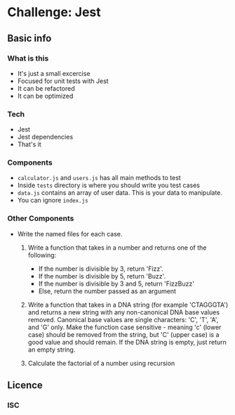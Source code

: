 # Challenge: Jest

## Basic info

### What is this
- It's just a small excercise
- Focused for unit tests with Jest
- It can be refactored
- It can be optimized

### Tech

- Jest
- Jest dependencies
- That's it

### Components
  - ```calculator.js``` and ```users.js``` has all main methods to test
  - Inside  ```tests``` directory is where you should write you test cases
  - ```data.js``` contains an array of user data. This is your data to manipulate.
  - You can ignore ```index.js```

### Other Components

- Write the named files for each case.
    
    1. Write a function that takes in a number and returns one of the following:
        - If the number is divisible by 3, return 'Fizz'.
        - If the number is divisible by 5, return 'Buzz'.
        - If the number is divisible by 3 and 5, return 'FizzBuzz'
        - Else, return the number passed as an argument

    2. Write a function that takes in a DNA string (for example 'CTAGGGTA') and returns a new string with any non-canonical DNA base values removed. Canonical base values are single characters: 'C', 'T', 'A', and 'G' only. Make the function case sensitive - meaning 'c' (lower case) should be removed from the string, but 'C' (upper case) is a good value and should remain. If the DNA string is empty, just return an empty string.


    3. Calculate the factorial of a number using recursion


## Licence

### ISC